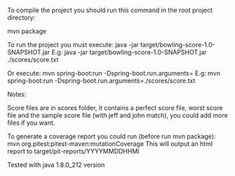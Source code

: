 To compile the project you should run this command in the root project directory:

mvn package

To run the project you must execute:
java -jar target/bowling-score-1.0-SNAPSHOT.jar <file path argument>
E.g:
java -jar target/bowling-score-1.0-SNAPSHOT.jar ./scores/score.txt

Or execute:
mvn spring-boot:run -Dspring-boot.run.arguments=<file path argument>
E.g:
mvn spring-boot:run -Dspring-boot.run.arguments=./scores/score.txt

Notes:

  Score files are in scores folder, it contains a perfect score file, worst score file and the sample score file (with jeff and john match), you could add more files if you want.

  To generate a coverage report you could run (before run mvn package):
    mvn org.pitest:pitest-maven:mutationCoverage
  This will output an html report to target/pit-reports/YYYYMMDDHHMI

  Tested with java 1.8.0_212 version
